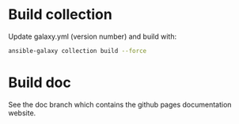 # Build collection

Update galaxy.yml (version number) and build with:

```bash
ansible-galaxy collection build --force
```

# Build doc

See the doc branch which contains the github pages documentation website.

